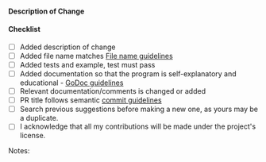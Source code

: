 #### Description of Change
<!--
Thank you for your Pull Request. Please provide a description above and review
the requirements below.

Contributors guide: https://Go/CONTRIBUTING.md
-->

#### Checklist
<!-- Remove items that do not apply. For completed items, change [ ] to [x]. -->

- [ ] Added description of change
- [ ] Added file name matches [File name guidelines](https://Go/blob/master/CONTRIBUTING.md#New-File-Name-guidelines)
- [ ] Added tests and example, test must pass
- [ ] Added documentation so that the program is self-explanatory and educational - [GoDoc guidelines](https://blog.golang.org/godoc)
- [ ] Relevant documentation/comments is changed or added
- [ ] PR title follows semantic [commit guidelines](https://Go/blob/master/CONTRIBUTING.md#Commit-Guidelines)
- [ ] Search previous suggestions before making a new one, as yours may be a duplicate.
- [ ] I acknowledge that all my contributions will be made under the project's license.

Notes: <!-- Please add a one-line description for developers or pull request viewers -->